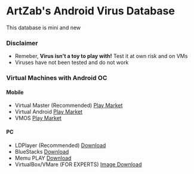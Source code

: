 # ArtZab's Android Virus Database
This database is mini and new

### Disclaimer
* Remeber, **Virus isn't a toy to play with!** Test it at own risk and on VMs
* Viruses have not been tested and do not work

### Virtual Machines with Android OC
#### Mobile
* Virtual Master (Recommended) [Play Market](https://play.google.com/store/apps/details?id=com.clone.android.dual.space)
* Virtual Android [Play Market](https://play.google.com/store/apps/details?id=com.pspace.vandroid)
* VMOS [Play Market](https://play.google.com/store/apps/details?id=com.vmos.google)
#### PC
* LDPlayer (Recommended) [Download](https://ldplayer.net)
* BlueStacks [Download](https://bluestacks.com)
* Memu PLAY [Download](https://memuplay.com)
* VirtualBox/VMare (FOR EXPERTS) [Image Download](https://www.osboxes.org/android-x86)
